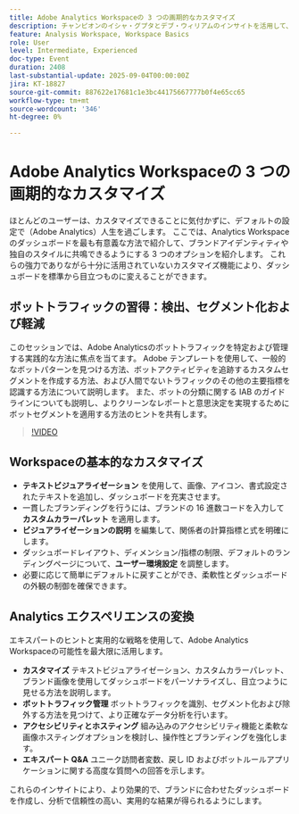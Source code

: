```yaml
---
title: Adobe Analytics Workspaceの 3 つの画期的なカスタマイズ
description: チャンピオンのイシャ・グプタとデブ・ウィリアムのインサイトを活用して、ダッシュボードのブランディング、ユニーク訪問者 ID の設定、Adobe Analyticsでのボットトラフィックの対策を行う方法を説明します。
feature: Analysis Workspace, Workspace Basics
role: User
level: Intermediate, Experienced
doc-type: Event
duration: 2408
last-substantial-update: 2025-09-04T00:00:00Z
jira: KT-18827
source-git-commit: 887622e17681c1e3bc44175667777b0f4e65cc65
workflow-type: tm+mt
source-wordcount: '346'
ht-degree: 0%

---
```



# Adobe Analytics Workspaceの 3 つの画期的なカスタマイズ

ほとんどのユーザーは、カスタマイズできることに気付かずに、デフォルトの設定で（Adobe Analytics）人生を過ごします。 ここでは、Analytics Workspace のダッシュボードを最も有意義な方法で紹介して、ブランドアイデンティティや独自のスタイルに共鳴できるようにする 3 つのオプションを紹介します。 これらの強力でありながら十分に活用されていないカスタマイズ機能により、ダッシュボードを標準から目立つものに変えることができます。

## ボットトラフィックの習得：検出、セグメント化および軽減

このセッションでは、Adobe Analyticsのボットトラフィックを特定および管理する実践的な方法に焦点を当てます。 Adobe テンプレートを使用して、一般的なボットパターンを見つける方法、ボットアクティビティを追跡するカスタムセグメントを作成する方法、および人間でないトラフィックのその他の主要指標を認識する方法について説明します。 また、ボットの分類に関する IAB のガイドラインについても説明し、よりクリーンなレポートと意思決定を実現するためにボットセグメントを適用する方法のヒントを共有します。

>[!VIDEO](https://video.tv.adobe.com/v/3471123/?learn=on&enablevpops)

## Workspaceの基本的なカスタマイズ

* **テキストビジュアライゼーション** を使用して、画像、アイコン、書式設定されたテキストを追加し、ダッシュボードを充実させます。
* 一貫したブランディングを行うには、ブランドの 16 進数コードを入力して **カスタムカラーパレット** を適用します。
* **ビジュアライゼーションの説明** を編集して、関係者の計算指標と式を明確にします。
* ダッシュボードレイアウト、ディメンション/指標の制限、デフォルトのランディングページについて、**ユーザー環境設定** を調整します。
* 必要に応じて簡単にデフォルトに戻すことができ、柔軟性とダッシュボードの外観の制御を確保できます。

## Analytics エクスペリエンスの変換

エキスパートのヒントと実用的な戦略を使用して、Adobe Analytics Workspaceの可能性を最大限に活用します。

* **カスタマイズ** テキストビジュアライゼーション、カスタムカラーパレット、ブランド画像を使用してダッシュボードをパーソナライズし、目立つように見せる方法を説明します。
* **ボットトラフィック管理** ボットトラフィックを識別、セグメント化および除外する方法を見つけて、より正確なデータ分析を行います。
* **アクセシビリティとホスティング** 組み込みのアクセシビリティ機能と柔軟な画像ホスティングオプションを検討し、操作性とブランディングを強化します。
* **エキスパート Q&amp;A** ユニーク訪問者変数、戻し ID およびボットルールアプリケーションに関する高度な質問への回答を示します。

これらのインサイトにより、より効果的で、ブランドに合わせたダッシュボードを作成し、分析で信頼性の高い、実用的な結果が得られるようにします。
